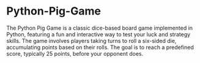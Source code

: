 # Python-Pig-Game
The Python Pig Game is a classic dice-based board game implemented in Python, featuring a fun and interactive way to test your luck and strategy skills. The game involves players taking turns to roll a six-sided die, accumulating points based on their rolls. The goal is to reach a predefined score, typically 25 points, before your opponent does.
